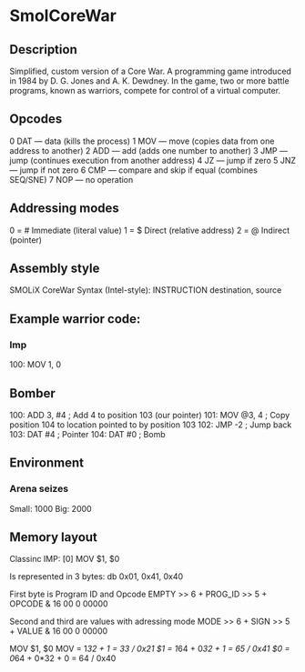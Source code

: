 # SmolCoreWar

## Description
Simplified, custom version of a Core War. A programming game introduced in 1984 by D. G. Jones and A. K. Dewdney. In the game, two or more battle programs, known as warriors, compete for control of a virtual computer.

## Opcodes

0 DAT — data (kills the process)
1 MOV — move (copies data from one address to another)
2 ADD — add (adds one number to another)
3 JMP — jump (continues execution from another address)
4 JZ  — jump if zero
5 JNZ — jump if not zero
6 CMP — compare and skip if equal (combines SEQ/SNE)
7 NOP — no operation

## Addressing modes
0 = # Immediate  (literal value)
1 = $ Direct (relative address)
2 = @ Indirect (pointer)

## Assembly style
SMOLiX CoreWar Syntax (Intel-style):
INSTRUCTION destination, source

## Example warrior code:
### Imp
100: MOV 1, 0

## Bomber
100: ADD 3, #4      ; Add 4 to position 103 (our pointer)
101: MOV @3, 4      ; Copy position 104 to location pointed to by position 103
102: JMP -2         ; Jump back
103: DAT #4         ; Pointer
104: DAT #0         ; Bomb

## Environment

### Arena seizes
Small: 1000
Big: 2000

## Memory layout
Classinc IMP:
[0] MOV $1, $0

Is represented in 3 bytes:
db 0x01, 0x41, 0x40

First byte is Program ID and Opcode
EMPTY >> 6 + PROG_ID >> 5 + OPCODE & 16
00 0 00000

Second and third are values with adressing mode
MODE >> 6 + SIGN >> 5 + VALUE & 16
00 0 00000

MOV $1, $0
MOV = 1*32 + 1 = 33 / 0x21
$1 = 1*64 + 0*32 + 1 = 65 / 0x41
$0 = 0*64 + 0*32 + 0 = 64 / 0x40

